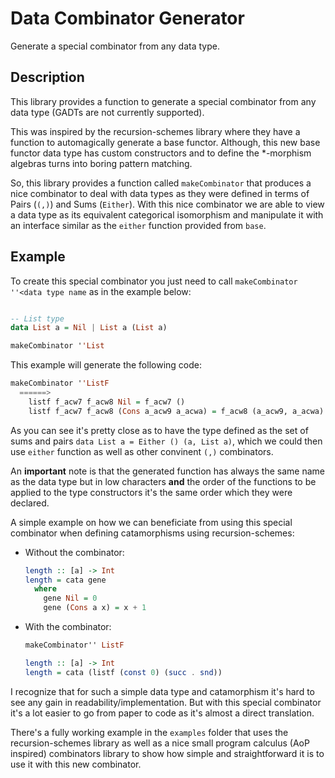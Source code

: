 # Data Combinator Generator

Generate a special combinator from any data type.

## Description

This library provides a function to generate a special combinator from any data
type (GADTs are not currently supported).

This was inspired by the recursion-schemes library where they have a function to
automagically generate a base functor. Although, this new base functor data type
has custom constructors and to define the \*-morphism algebras turns into
boring pattern matching.

So, this library provides a function called `makeCombinator` that produces a
nice combinator to deal with data types as they were defined in terms of Pairs
(`(,)`) and Sums (`Either`). With this nice combinator we are able to view a
data type as its equivalent categorical isomorphism and manipulate it with an
interface similar as the `either` function provided from `base`.

## Example

To create this special combinator you just need to call `makeCombinator ''<data
type name` as in the example below:

```Haskell

-- List type
data List a = Nil | List a (List a)

makeCombinator ''List
```

This example will generate the following code:

```Haskell
makeCombinator ''ListF
  ======>
    listf f_acw7 f_acw8 Nil = f_acw7 ()
    listf f_acw7 f_acw8 (Cons a_acw9 a_acwa) = f_acw8 (a_acw9, a_acwa)
```

As you can see it's pretty close as to have the type defined as the set of
sums and pairs `data List a = Either () (a, List a)`, which we could then use
`either` function as well as other convinent `(,)` combinators.

An **important** note is that the generated function has always the same name as
the data type but in low characters **and** the order of the functions to be
applied to the type constructors it's the same order which they were declared.

A simple example on how we can beneficiate from using this special combinator
when defining catamorphisms using recursion-schemes:

- Without the combinator:
  ```Haskell
  length :: [a] -> Int
  length = cata gene
    where
      gene Nil = 0
      gene (Cons a x) = x + 1
  ```

- With the combinator:
  ```Haskell
  makeCombinator'' ListF

  length :: [a] -> Int
  length = cata (listf (const 0) (succ . snd))
  ```

I recognize that for such a simple data type and catamorphism it's hard to see
any gain in readability/implementation. But with this special combinator it's a
lot easier to go from paper to code as it's almost a direct translation.

There's a fully working example in the `examples` folder that uses the
recursion-schemes library as well as a nice small program calculus (AoP
inspired) combinators library to show how simple and straightforward it is to
use it with this new combinator.
